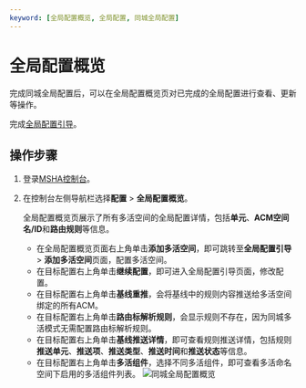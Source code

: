 ```yaml
---
keyword: [全局配置概览, 全局配置, 同城全局配置]
---
```


# 全局配置概览

完成同城全局配置后，可以在全局配置概览页对已完成的全局配置进行查看、更新等操作。

完成[全局配置引导](/cn.zh-CN/多活容灾/用户指南/同城多活配置/全局配置引导.md)。

## 操作步骤

1.  登录[MSHA控制台](https://msha.console.aliyun.com)。

2.  在控制台左侧导航栏选择**配置** \> **全局配置概览**。

    全局配置概览页展示了所有多活空间的全局配置详情，包括**单元**、**ACM空间名/ID**和**路由规则**等信息。

    -   在全局配置概览页面右上角单击**添加多活空间**，即可跳转至**全局配置引导** \> **添加多活空间**页面，配置多活空间。
    -   在目标配置右上角单击**继续配置**，即可进入全局配置引导页面，修改配置。
    -   在目标配置右上角单击**基线重推**，会将基线中的规则内容推送给多活空间绑定的所有ACM。
    -   在目标配置右上角单击**路由标解析规则**，会显示规则不存在，因为同城多活模式无需配置路由标解析规则。
    -   在目标配置右上角单击**基线推送详情**，即可查看规则推送详情，包括规则**推送单元**、**推送项**、**推送类型**、**推送时间**和**推送状态**等信息。
    -   在目标配置右上角单击**多活组件**，选择不同多活组件，即可查看多活命名空间下启用的多活组件列表。
    ![同城全局配置概览](https://static-aliyun-doc.oss-cn-hangzhou.aliyuncs.com/assets/img/zh-CN/5386683061/p177132.png)


